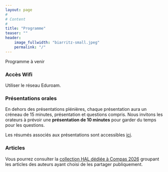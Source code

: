 ```yaml
---
layout: page
#
# Content
#
title: "Programme"
teaser: ""
header:
    image_fullwidth: "biarritz-small.jpeg"
    permalink: "/"
---
```



Programme à venir


### Accès Wifi

Utiliser le réseau Eduroam.

### Présentations orales

En dehors des présentations plénières, chaque présentation aura un
créneau de 15 minutes, présentation et questions compris. Nous
invitons les orateurs à prévoir une **présentation de 10 minutes**
pour garder du temps pour les questions.

Les résumés associés aux présentations sont accessibles
[ici](../resumes/).

### Articles

Vous pourrez consulter la [collection HAL dédiée à Compas
2026](https://hal.science/COMPAS2025/) groupant les articles des
auteurs ayant choisi de les partager publiquement.



